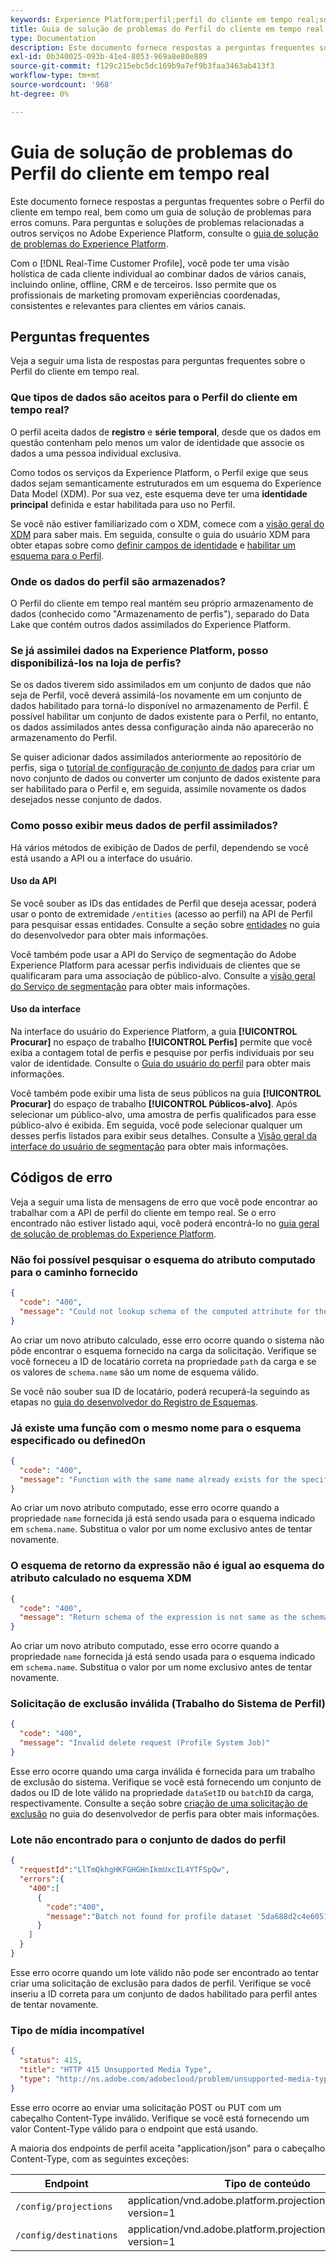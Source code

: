 ```yaml
---
keywords: Experience Platform;perfil;perfil do cliente em tempo real;solução de problemas;API
title: Guia de solução de problemas do Perfil do cliente em tempo real
type: Documentation
description: Este documento fornece respostas a perguntas frequentes sobre o Perfil do cliente em tempo real, bem como um guia de solução de problemas para erros comuns ao trabalhar com dados de perfil usando o Adobe Experience Platform.
exl-id: 0b340025-093b-41e4-8053-969a8e80e889
source-git-commit: f129c215ebc5dc169b9a7ef9b3faa3463ab413f3
workflow-type: tm+mt
source-wordcount: '968'
ht-degree: 0%

---
```


# Guia de solução de problemas do Perfil do cliente em tempo real

Este documento fornece respostas a perguntas frequentes sobre o Perfil do cliente em tempo real, bem como um guia de solução de problemas para erros comuns. Para perguntas e soluções de problemas relacionadas a outros serviços no Adobe Experience Platform, consulte o [guia de solução de problemas do Experience Platform](../landing/troubleshooting.md).

Com o [!DNL Real-Time Customer Profile], você pode ter uma visão holística de cada cliente individual ao combinar dados de vários canais, incluindo online, offline, CRM e de terceiros. Isso permite que os profissionais de marketing promovam experiências coordenadas, consistentes e relevantes para clientes em vários canais.

## Perguntas frequentes

Veja a seguir uma lista de respostas para perguntas frequentes sobre o Perfil do cliente em tempo real.

### Que tipos de dados são aceitos para o Perfil do cliente em tempo real?

O perfil aceita dados de **registro** e **série temporal**, desde que os dados em questão contenham pelo menos um valor de identidade que associe os dados a uma pessoa individual exclusiva.

Como todos os serviços da Experience Platform, o Perfil exige que seus dados sejam semanticamente estruturados em um esquema do Experience Data Model (XDM). Por sua vez, este esquema deve ter uma **identidade principal** definida e estar habilitada para uso no Perfil.

Se você não estiver familiarizado com o XDM, comece com a [visão geral do XDM](../xdm/home.md) para saber mais. Em seguida, consulte o guia do usuário XDM para obter etapas sobre como [definir campos de identidade](../xdm/tutorials/create-schema-ui.md#identity-field) e [habilitar um esquema para o Perfil](../xdm/tutorials/create-schema-ui.md#profile).

### Onde os dados do perfil são armazenados?

O Perfil do cliente em tempo real mantém seu próprio armazenamento de dados (conhecido como &quot;Armazenamento de perfis&quot;), separado do Data Lake que contém outros dados assimilados do Experience Platform.

### Se já assimilei dados na Experience Platform, posso disponibilizá-los na loja de perfis?

Se os dados tiverem sido assimilados em um conjunto de dados que não seja de Perfil, você deverá assimilá-los novamente em um conjunto de dados habilitado para torná-lo disponível no armazenamento de Perfil. É possível habilitar um conjunto de dados existente para o Perfil, no entanto, os dados assimilados antes dessa configuração ainda não aparecerão no armazenamento do Perfil.

Se quiser adicionar dados assimilados anteriormente ao repositório de perfis, siga o [tutorial de configuração de conjunto de dados](./tutorials/dataset-configuration.md) para criar um novo conjunto de dados ou converter um conjunto de dados existente para ser habilitado para o Perfil e, em seguida, assimile novamente os dados desejados nesse conjunto de dados.

### Como posso exibir meus dados de perfil assimilados?

Há vários métodos de exibição de Dados de perfil, dependendo se você está usando a API ou a interface do usuário.

#### Uso da API

Se você souber as IDs das entidades de Perfil que deseja acessar, poderá usar o ponto de extremidade `/entities` (acesso ao perfil) na API de Perfil para pesquisar essas entidades. Consulte a seção sobre [entidades](./api/entities.md) no guia do desenvolvedor para obter mais informações.

Você também pode usar a API do Serviço de segmentação do Adobe Experience Platform para acessar perfis individuais de clientes que se qualificaram para uma associação de público-alvo. Consulte a [visão geral do Serviço de segmentação](../segmentation/home.md) para obter mais informações.

#### Uso da interface

Na interface do usuário do Experience Platform, a guia **[!UICONTROL Procurar]** no espaço de trabalho **[!UICONTROL Perfis]** permite que você exiba a contagem total de perfis e pesquise por perfis individuais por seu valor de identidade. Consulte o [Guia do usuário do perfil](./ui/user-guide.md) para obter mais informações.

Você também pode exibir uma lista de seus públicos na guia **[!UICONTROL Procurar]** do espaço de trabalho **[!UICONTROL Públicos-alvo]**. Após selecionar um público-alvo, uma amostra de perfis qualificados para esse público-alvo é exibida. Em seguida, você pode selecionar qualquer um desses perfis listados para exibir seus detalhes. Consulte a [Visão geral da interface do usuário de segmentação](../segmentation/ui/overview.md) para obter mais informações.

## Códigos de erro

Veja a seguir uma lista de mensagens de erro que você pode encontrar ao trabalhar com a API de perfil do cliente em tempo real. Se o erro encontrado não estiver listado aqui, você poderá encontrá-lo no [guia geral de solução de problemas do Experience Platform](../landing/troubleshooting.md).

### Não foi possível pesquisar o esquema do atributo computado para o caminho fornecido

```json
{
  "code": "400",
  "message": "Could not lookup schema of the computed attribute for the provided path"
}
```

Ao criar um novo atributo calculado, esse erro ocorre quando o sistema não pôde encontrar o esquema fornecido na carga da solicitação. Verifique se você forneceu a ID de locatário correta na propriedade `path` da carga e se os valores de `schema.name` são um nome de esquema válido.

Se você não souber sua ID de locatário, poderá recuperá-la seguindo as etapas no [guia do desenvolvedor do Registro de Esquemas](../xdm/api/getting-started.md).

### Já existe uma função com o mesmo nome para o esquema especificado ou definedOn

```json
{
  "code": "400",
  "message": "Function with the same name already exists for the specified schema or definedOn"
}
```

Ao criar um novo atributo computado, esse erro ocorre quando a propriedade `name` fornecida já está sendo usada para o esquema indicado em `schema.name`. Substitua o valor por um nome exclusivo antes de tentar novamente.

### O esquema de retorno da expressão não é igual ao esquema do atributo calculado no esquema XDM

```json
{
  "code": "400",
  "message": "Return schema of the expression is not same as the schema of the computed attribute in the XDM schema"
}
```

Ao criar um novo atributo computado, esse erro ocorre quando a propriedade `name` fornecida já está sendo usada para o esquema indicado em `schema.name`. Substitua o valor por um nome exclusivo antes de tentar novamente.

### Solicitação de exclusão inválida (Trabalho do Sistema de Perfil)

```json
{
  "code": "400",
  "message": "Invalid delete request (Profile System Job)"
}
```

Esse erro ocorre quando uma carga inválida é fornecida para um trabalho de exclusão do sistema. Verifique se você está fornecendo um conjunto de dados ou ID de lote válido na propriedade `dataSetID` ou `batchID` da carga, respectivamente. Consulte a seção sobre [criação de uma solicitação de exclusão](./api/profile-system-jobs.md#create-a-delete-request) no guia do desenvolvedor de perfis para obter mais informações.

### Lote não encontrado para o conjunto de dados do perfil

```json
{
  "requestId":"LlTmQkhgHKFGHGHnIkmUxcIL4YTFSpQw",
  "errors":{
    "400":[
      {
        "code":"400",
        "message":"Batch not found for profile dataset '5da688d2c4e60518ad25b7b1'"
      }
    ]
  }
}
```

Esse erro ocorre quando um lote válido não pode ser encontrado ao tentar criar uma solicitação de exclusão para dados de perfil. Verifique se você inseriu a ID correta para um conjunto de dados habilitado para perfil antes de tentar novamente.

### Tipo de mídia incompatível

```json
{
  "status": 415,
  "title": "HTTP 415 Unsupported Media Type",
  "type": "http://ns.adobe.com/adobecloud/problem/unsupported-media-type"
}
```

Esse erro ocorre ao enviar uma solicitação POST ou PUT com um cabeçalho Content-Type inválido. Verifique se você está fornecendo um valor Content-Type válido para o endpoint que está usando.

A maioria dos endpoints de perfil aceita &quot;application/json&quot; para o cabeçalho Content-Type, com as seguintes exceções:

| Endpoint | Tipo de conteúdo |
| --- | --- |
| `/config/projections` | application/vnd.adobe.platform.projectionConfig+json; version=1 |
| `/config/destinations` | application/vnd.adobe.platform.projectionDestination+json; version=1 |

